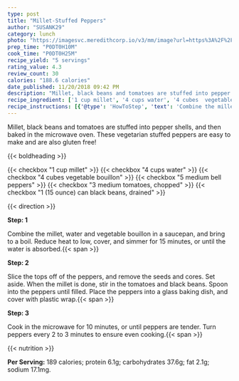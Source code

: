 ```yaml
---
type: post
title: "Millet-Stuffed Peppers"
author: "SUSANK29"
category: lunch
photo: "https://imagesvc.meredithcorp.io/v3/mm/image?url=https%3A%2F%2Fimages.media-allrecipes.com%2Fuserphotos%2F451108.jpg"
prep_time: "P0DT0H10M"
cook_time: "P0DT0H25M"
recipe_yield: "5 servings"
rating_value: 4.3
review_count: 30
calories: "188.6 calories"
date_published: 11/20/2018 09:42 PM
description: "Millet, black beans and tomatoes are stuffed into pepper shells, and then baked in the microwave oven. These vegetarian stuffed peppers are easy to make and are also gluten free!"
recipe_ingredient: ['1 cup millet', '4 cups water', '4 cubes  vegetable bouillon', '5 medium bell peppers', '3 medium tomatoes, chopped', '1 (15 ounce) can black beans, drained']
recipe_instructions: [{'@type': 'HowToStep', 'text': 'Combine the millet, water and vegetable bouillon in a saucepan, and bring to a boil. Reduce heat to low, cover, and simmer for 15 minutes, or until the water is absorbed.\n'}, {'@type': 'HowToStep', 'text': 'Slice the tops off of the peppers, and remove the seeds and cores. Set aside. When the millet is done, stir in the tomatoes and black beans. Spoon into the peppers until filled. Place the peppers into a glass baking dish, and cover with plastic wrap.\n'}, {'@type': 'HowToStep', 'text': 'Cook in the microwave for 10 minutes, or until peppers are tender. Turn peppers every 2 to 3 minutes to ensure even cooking.\n'}]
---
```


Millet, black beans and tomatoes are stuffed into pepper shells, and then baked in the microwave oven. These vegetarian stuffed peppers are easy to make and are also gluten free! 

{{< boldheading >}}

{{< checkbox "1 cup millet" >}}
{{< checkbox "4 cups water" >}}
{{< checkbox "4 cubes  vegetable bouillon" >}}
{{< checkbox "5 medium bell peppers" >}}
{{< checkbox "3 medium tomatoes, chopped" >}}
{{< checkbox "1 (15 ounce) can black beans, drained" >}}


{{< direction >}}

**Step: 1**

Combine the millet, water and vegetable bouillon in a saucepan, and bring to a boil. Reduce heat to low, cover, and simmer for 15 minutes, or until the water is absorbed.{{< span >}}

**Step: 2**

Slice the tops off of the peppers, and remove the seeds and cores. Set aside. When the millet is done, stir in the tomatoes and black beans. Spoon into the peppers until filled. Place the peppers into a glass baking dish, and cover with plastic wrap.{{< span >}}

**Step: 3**

Cook in the microwave for 10 minutes, or until peppers are tender. Turn peppers every 2 to 3 minutes to ensure even cooking.{{< span >}}

{{< nutrition >}}

**Per Serving:** 189 calories; protein 6.1g; carbohydrates 37.6g; fat 2.1g; sodium 17.1mg.